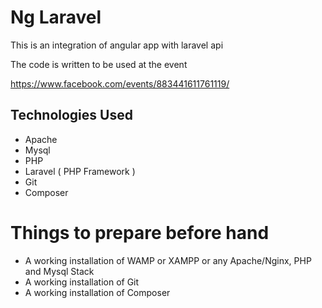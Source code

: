 # Ng Laravel

This is an integration of angular app with laravel api  

The code is written to be used at the event  

https://www.facebook.com/events/883441611761119/  


## Technologies Used

* Apache
* Mysql
* PHP 
* Laravel ( PHP Framework )
* Git
* Composer

# Things to prepare before hand

* A working installation of WAMP or XAMPP or any Apache/Nginx, PHP and Mysql Stack
* A working installation of Git
* A working installation of Composer 
  





